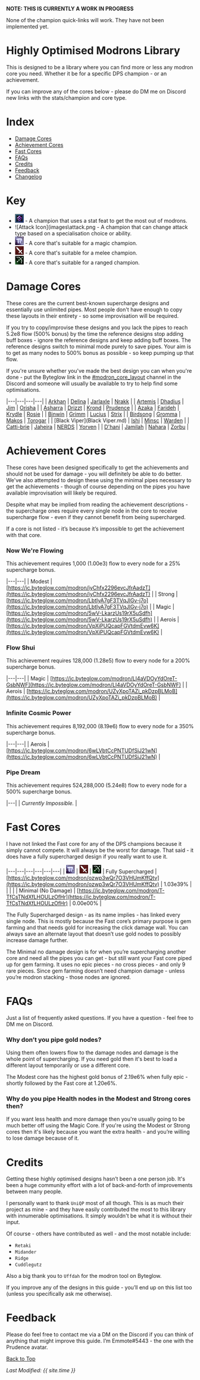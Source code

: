 **NOTE: THIS IS CURRENTLY A WORK IN PROGRESS**

None of the champion quick-links will work. They have not been implemented yet.

# Highly Optimised Modrons Library

This is designed to be a library where you can find more or less any modron core you need. Whether it be for a specific DPS champion - or an achievement.

If you can improve any of the cores below - please do DM me on Discord new links with the stats/champion and core type.

# Index
* [Damage Cores](#damage-cores)
* [Achievement Cores](#achievement-cores)
* [Fast Cores](#fast-cores)
* [FAQs](#faqs)
* [Credits](#credits)
* [Feedback](#feedback)
* [Changelog](https://github.com/Emmotes/ic_modrons_library/commits/main)

# Key
* ![Feat Icon](images\feat.png) - A champion that uses a stat feat to get the most out of modrons.
* ![Attack Icon](images\attack.png - A champion that can change attack type based on a specialisation choice or ability.
* ![Magic Icon](images\magic.png) - A core that's suitable for a magic champion.
* ![Melee Icon](images\melee.png) - A core that's suitable for a melee champion.
* ![Ranged Icon](images\ranged.png) - A core that's suitable for a ranged champion.

# Damage Cores

These cores are the current best-known supercharge designs and essentially use unlimited pipes. Most people don't have enough to copy these layouts in their entirety - so some improvisation will be required.

If you try to copy/improvise these designs and you lack the pipes to reach 5.2e8 flow (500% bonus) by the time the reference designs stop adding buff boxes - ignore the reference designs and keep adding buff boxes. The reference designs switch to minimal mode purely to save pipes. Your aim is to get as many nodes to 500% bonus as possible - so keep pumping up that flow.

If you're unsure whether you've made the best design you can when you're done - put the Byteglow link in the [#modron_core_layout](https://discord.com/channels/357247482247380994/733401533579788397) channel in the Discord and someone will usually be available to try to help find some optimisations.

|---|---|---|---|
| [Arkhan](Arkhan.md) | [Delina](Delina.md) | [Jarlaxle](Jarlaxle.md) | [Nrakk](Nrakk.md) |
| [Artemis](Artemis.md) | [Dhadius](Dhadius.md) | [Jim](Jim.md) | [Orisha](Orisha.md) |
| [Asharra](Asharra.md) | [Drizzt](Drizzt.md) | [Krond](Krond.md) | [Prudence](Prudence.md) |
| [Azaka](Azaka.md) | [Farideh](Farideh.md) | [Krydle](Krydle.md) | [Rosie](Rosie.md) |
| [Binwin](Binwin.md) | [Grimm](Grimm.md) | [Lucius](Lucius.md) | [Strix](Strix.md) |
| [Birdsong](Birdsong.md) | [Gromma](Gromma.md) | [Makos](Makos.md) | [Torogar](Torogar.md) |
| [Black Viper](Black Viper.md) | [Ishi](Ishi.md) | [Minsc](Minsc.md) | [Warden](Warden.md) |
| [Catti-brie](Catti-brie.md) | [Jaheira](Jaheira.md) | [NERDS](NERDS.md) | [Yorven](Yorven.md) |
| [D'hani](D'hani.md) | [Jamilah](Jamilah.md) | [Nahara](Nahara.md) | [Zorbu](Zorbu.md) |

# Achievement Cores

These cores have been designed specifically to get the achievements and should not be used for damage - you will definitely be able to do better. We've also attempted to design these using the minimal pipes necessary to get the achievements - though of course depending on the pipes you have available improvisation will likely be required.

Despite what may be implied from reading the achievement descriptions - the supercharge ones require every single node in the core to receive supercharge flow - even if they cannot benefit from being supercharged.

If a core is not listed - it’s because it’s impossible to get the achievement with that core.

### Now We're Flowing

This achievement requires 1,000 (1.00e3) flow to every node for a 25% supercharge bonus.

|---|---|
| Modest | [https://ic.byteglow.com/modron/iyChfx2296evcJfrAadzT](https://ic.byteglow.com/modron/iyChfx2296evcJfrAadzT) |
| Strong | [https://ic.byteglow.com/modron/LbtIyA7gF3TVqJlGv-j7o](https://ic.byteglow.com/modron/LbtIyA7gF3TVqJlGv-j7o) |
| Magic | [https://ic.byteglow.com/modron/5wV-LkarzUs19rX5uSdfh](https://ic.byteglow.com/modron/5wV-LkarzUs19rX5uSdfh) |
| Aerois | [https://ic.byteglow.com/modron/VpXiPUQcapFGVtdmEvw6K](https://ic.byteglow.com/modron/VpXiPUQcapFGVtdmEvw6K) |

### Flow Shui

This achievement requires 128,000 (1.28e5) flow to every node for a 200% supercharge bonus.

|---|---|
| Magic | [https://ic.byteglow.com/modron/LI4aVDOyYdOreT-GsbNWF](https://ic.byteglow.com/modron/LI4aVDOyYdOreT-GsbNWF) |
| Aerois | [https://ic.byteglow.com/modron/UZyXpoTAZi_pkDzpBLMoB](https://ic.byteglow.com/modron/UZyXpoTAZi_pkDzpBLMoB) |

### Infinite Cosmic Power

This achievement requires 8,192,000 (8.19e6) flow to every node for a 350% supercharge bonus.

|---|---|
| Aerois | [https://ic.byteglow.com/modron/6wLVbtCcPNTUDfSiJ21wN](https://ic.byteglow.com/modron/6wLVbtCcPNTUDfSiJ21wN) |

### Pipe Dream

This achievement requires 524,288,000 (5.24e8) flow to every node for a 500% supercharge bonus.

|---|
| *Currently Impossible.* |


# Fast Cores

I have not linked the Fast core for any of the DPS champions because it simply cannot compete. It will always be the worst for damage. That said - it does have a fully supercharged design if you really want to use it.

|---|---|---|---|---|---|
| ![Magic Icon](images\magic.png) | ![Melee Icon](images\melee.png) | ![Ranged Icon](images\ranged.png) | Fully Supercharged | [https://ic.byteglow.com/modron/ozwp3wQr7O3VHUmKffQtv](https://ic.byteglow.com/modron/ozwp3wQr7O3VHUmKffQtv) | 1.03e39% |
|  |  |  | Minimal (No Damage) | [https://ic.byteglow.com/modron/T-TfCsTNdXfLHOULzOfHr](https://ic.byteglow.com/modron/T-TfCsTNdXfLHOULzOfHr) | 0.00e00% |

The Fully Supercharged design - as its name implies - has linked every single node. This is mostly because the Fast core’s primary purpose is gem farming and that needs gold for increasing the click damage wall. You can always save an alternate layout that doesn’t use gold nodes to possibly increase damage further.

The Minimal no damage design is for when you’re supercharging another core and need all the pipes you can get - but still want your Fast core piped up for gem farming. It uses no epic pieces - no cross pieces - and only 9 rare pieces. Since gem farming doesn’t need champion damage - unless you’re modron stacking - those nodes are ignored.

# FAQs

Just a list of frequently asked questions. If you have a question - feel free to DM me on Discord.

### Why don’t you pipe gold nodes?

Using them often lowers flow to the damage nodes and damage is the whole point of supercharging. If you need gold then it's best to load a different layout temporarily or use a different core.

The Modest core has the highest gold bonus of 2.19e6% when fully epic - shortly followed by the Fast core at 1.20e6%.

### Why do you pipe Health nodes in the Modest and Strong cores then?

If you want less health and more damage then you're usually going to be much better off using the Magic Core. If you're using the Modest or Strong cores then it's likely because you want the extra health - and you’re willing to lose damage because of it.

# Credits

Getting these highly optimised designs hasn’t been a one person job. It's been a huge community effort with a lot of back-and-forth of improvements between many people.

I personally want to thank `UniQP` most of all though. This is as much their project as mine - and they have easily contributed the most to this library with innumerable optimisations. It simply wouldn't be what it is without their input.

Of course - others have contributed as well - and the most notable include:
* `Retaki`
* `Midander`
* `Ridge`
* `Cuddlegutz`

Also a big thank you to `Uffdah` for the modron tool on Byteglow.

If you improve any of the designs in this guide - you’ll end up on this list too (unless you specifically ask me otherwise).

# Feedback

Please do feel free to contact me via a DM on the Discord if you can think of anything that might improve this guide. I’m Emmote#5443 - the one with the Prudence avatar.

[Back to Top](#top)

*Last Modified: {{ site.time }}*